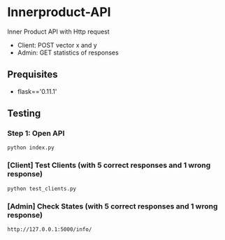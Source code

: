 # Innerproduct-API
Inner Product API with Http request
- Client: POST vector x and y
- Admin: GET statistics of responses

## Prequisites

- flask=='0.11.1'



## Testing
### Step 1: Open API
```
python index.py
```

### [Client] Test Clients (with 5 correct responses and 1 wrong response)
```
python test_clients.py
```

### [Admin] Check States (with 5 correct responses and 1 wrong response)
```
http://127.0.0.1:5000/info/
```
